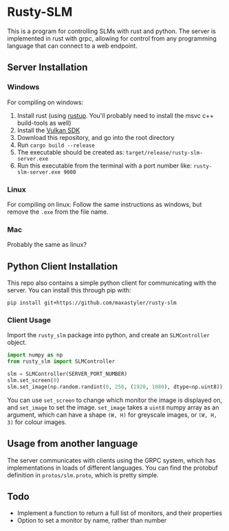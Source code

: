 # Rusty-SLM

This is a program for controlling SLMs with rust and python. The server is implemented in rust with grpc, allowing for control from any programming language that can connect to a web endpoint.

## Server Installation
### Windows
For compiling on windows:
1) Install rust (using [rustup](https://rustup.rs/). You'll probably need to install the msvc c++ build-tools as well)
2) Install the [Vulkan SDK](https://www.lunarg.com/vulkan-sdk/)
3) Download this repository, and go into the root directory
4) Run `cargo build --release`
5) The executable should be created as: `target/release/rusty-slm-server.exe`
6) Run this executable from the terminal with a port number like: `rusty-slm-server.exe 9000`

### Linux
For compiling on linux:
Follow the same instructions as windows, but remove the `.exe` from the file name.

### Mac
Probably the same as linux?

## Python Client Installation

This repo also contains a simple python client for communicating with the server. You can install this through pip with:

    pip install git+https://github.com/maxastyler/rusty-slm

### Client Usage

Import the `rusty_slm` package into python, and create an `SLMController` object.
```python
import numpy as np
from rusty_slm import SLMController

slm = SLMController(SERVER_PORT_NUMBER)
slm.set_screen(0)
slm.set_image(np.random.randint(0, 256, (1920, 1080), dtype=np.uint8))
```

You can use `set_screen` to change which monitor the image is displayed on, and `set_image` to set the image. 
`set_image` takes a `uint8` numpy array as an argument, which can have a shape `(W, H)` for greyscale images, or `(W, H, 3)` for colour images.

## Usage from another language

The server communicates with clients using the GRPC system, which has implementations in loads of different languages.
You can find the protobuf definition in `protos/slm.proto`, which is pretty simple.

## Todo

- Implement a function to return a full list of monitors, and their properties
- Option to set a monitor by name, rather than number
